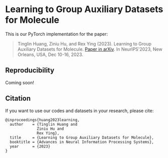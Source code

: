 # Learning to Group Auxiliary Datasets for Molecule

This is our PyTorch implementation for the paper:

> Tinglin Huang, Ziniu Hu, and Rex Ying (2023). Learning to Group Auxiliary Datasets for Molecule. [Paper in arXiv](https://arxiv.org/abs/2307.04052). In NeurIPS'2023, New Orleans, USA, Dec 10-16, 2023.

## Reproducibility

Coming soon!

## Citation 

If you want to use our codes and datasets in your research, please cite:

```
@inproceedings{huang2023learning,
  author    = {Tinglin Huang and 
              Ziniu Hu and
              Rex Ying},
  title     = {Learning to Group Auxiliary Datasets for Molecule},
  booktitle = {Advances in Neural Information Processing Systems},
  year      = {2023}
}
```